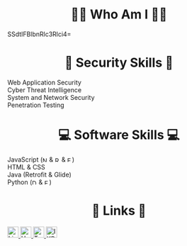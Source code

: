 <h1 align="center"> 🕵️‍♂️ Who Am I 🕵️‍♂️ </h1>
<p>SSdtIFBlbnRlc3Rlci4=</p>

<h1 align="center"> 🔐 Security Skills 🔐 </h1>
<p>Web Application Security<br>
Cyber Threat Intelligence<br>
System and Network Security<br>
Penetration Testing</p>

<h1 align="center"> 💻 Software Skills 💻 </h1>
<p>JavaScript (<a href="https://nodejs.org/en/" target="_blank" rel="noreferrer"><img src="https://raw.githubusercontent.com/danielcranney/readme-generator/main/public/icons/skills/nodejs-colored.svg" width="11" height="11" alt="NodeJS" /></a> & <a href="https://reactjs.org/" target="_blank" rel="noreferrer"><img src="https://raw.githubusercontent.com/danielcranney/readme-generator/main/public/icons/skills/react-colored.svg" width="11" height="11" alt="React" /></a> & <a href="https://expressjs.com/" target="_blank" rel="noreferrer"><img src="https://raw.githubusercontent.com/danielcranney/readme-generator/main/public/icons/skills/express-colored.svg" width="11" height="11" alt="Express" /></a>)<br>
HTML & CSS<br>
Java (Retrofit & Glide)<br>
Python (<a href="https://www.djangoproject.com/" target="_blank" rel="noreferrer"><img src="https://raw.githubusercontent.com/danielcranney/readme-generator/main/public/icons/skills/django-colored.svg" width="11" height="11" alt="Django" /></a> & <a href="https://flask.palletsprojects.com/en/2.0.x/" target="_blank" rel="noreferrer"><img src="https://raw.githubusercontent.com/danielcranney/readme-generator/main/public/icons/skills/flask-colored.svg" width="11" height="11" alt="Flask" /></a>)</p>

<h1 align="center"> 🔗 Links 🔗 </h1>
<a href="https://www.linkedin.com/in/ilteris-kaan-pehlivan/">
<img border="0" alt="LinkedIn" src="https://play-lh.googleusercontent.com/kMofEFLjobZy_bCuaiDogzBcUT-dz3BBbOrIEjJ-hqOabjK8ieuevGe6wlTD15QzOqw" width="25" height="25">
</a>
<a href="https://app.hackthebox.com/users/551538">
<img border="0" alt="HackTheBox" src="https://media-exp2.licdn.com/dms/image/C4D0BAQEuMmUvlz--8A/company-logo_200_200/0/1641810311920?e=2147483647&v=beta&t=HZzx3SrHXrFBo2DiZd1snqQ2CnaXZQY1aEOYK1nrhaU" width="25" height="25">
</a>
<a href="https://tryhackme.com/p/ikpehlivan">
<img border="0" alt="TryHackMe" src="https://tryhackme-images.s3.amazonaws.com/user-avatars/af7feb2c43a2c7d5f111b98ccbd15048.png" width="25" height="25">
</a>
<a href="https://www.ilteriskaanpehlivan.com.tr/">
<img border="0" alt="IKP" src="https://www.ilteriskaanpehlivan.com.tr/wp-content/uploads/cropped-ikplogodeneme-2-32x32.png" width="25" height="25">
</a>
